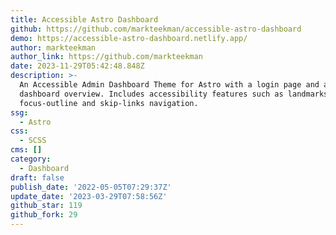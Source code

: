 ```yaml
---
title: Accessible Astro Dashboard
github: https://github.com/markteekman/accessible-astro-dashboard
demo: https://accessible-astro-dashboard.netlify.app/
author: markteekman
author_link: https://github.com/markteekman
date: 2023-11-29T05:42:48.848Z
description: >-
  An Accessible Admin Dashboard Theme for Astro with a login page and a
  dashboard overview. Includes accessibility features such as landmarks, better
  focus-outline and skip-links navigation.
ssg:
  - Astro
css:
  - SCSS
cms: []
category:
  - Dashboard
draft: false
publish_date: '2022-05-05T07:29:37Z'
update_date: '2023-03-29T07:58:56Z'
github_star: 119
github_fork: 29
---
```

